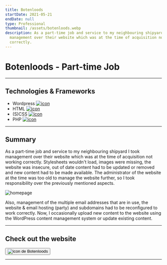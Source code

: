 ```yaml
---
title: Botenloods
startDate: 2021-05-21
endDate: null
type: Professional
thumbnail: /assets/botenloods.webp
description: As a part-time job and service to my neighbouring shipyard I took
  management over their website which was at the time of acquisition not working
  correctly.
---
```

# Botenloods - Part-time Job

- - -

## Technologies & Frameworks

* Wordpress [![icon](/assets/wordpress.png)](https://www.wordpress.com/)
* HTML [![icon](/assets/html.png)](https://www.w3schools.com/)
* (S)CSS [![icon](/assets/css.png)](https://www.w3.org/Style/CSS/)
* PHP [![icon](/assets/php.png)](https://php.org/)

- - -

## Summary

As a part-time job and service to my neighbouring shipyard I took management over their website which was at the time of
acquisition not working correctly. Stylesheets wouldn't load, images were missing, the website was insecure, out of date
content had to be updated or removed and new content had to be made available. The administrator of the website at the 
time was too old to manage the website further, so I took responsibility over the previously mentioned aspects.

![homepage](/assets/botenloods_1.webp)

Also, management of the multiple email addresses that are in use, the website & email hosting (party) and subdomains had
to be reconfigured to work correctly. Now, I occasionally upload new content to the website using the WordPress content
management system or update existing content.

- - -

## Check out the website

[<button>![icon](/assets/botenloods.webp) de Botenloods</button>](https://www.botenloods.nl/)

- - -

